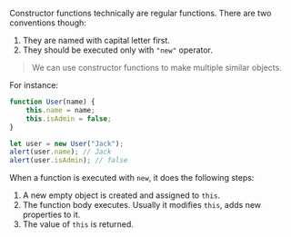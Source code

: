 Constructor functions technically are regular functions. There are two conventions though:
1.  They are named with capital letter first.
2.  They should be executed only with `"new"` operator.

> We can use constructor functions to make multiple similar objects.

For instance:
```js
function User(name) {
	this.name = name;
	this.isAdmin = false;
} 

let user = new User("Jack");
alert(user.name); // Jack
alert(user.isAdmin); // false
```

When a function is executed with `new`, it does the following steps:
1.  A new empty object is created and assigned to `this`.
2.  The function body executes. Usually it modifies `this`, adds new properties to it.
3.  The value of `this` is returned.